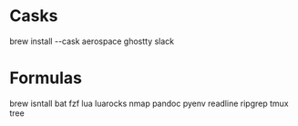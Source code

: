 # Casks
brew install --cask aerospace ghostty slack

# Formulas
brew isntall bat fzf lua luarocks nmap pandoc pyenv readline ripgrep tmux tree